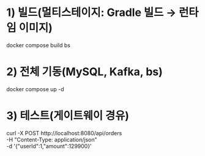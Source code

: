 # 1) 빌드(멀티스테이지: Gradle 빌드 → 런타임 이미지)
docker compose build bs

# 2) 전체 기동(MySQL, Kafka, bs)
docker compose up -d

# 3) 테스트(게이트웨이 경유)
curl -X POST http://localhost:8080/api/orders \
-H "Content-Type: application/json" \
-d '{"userId":1,"amount":129900}'